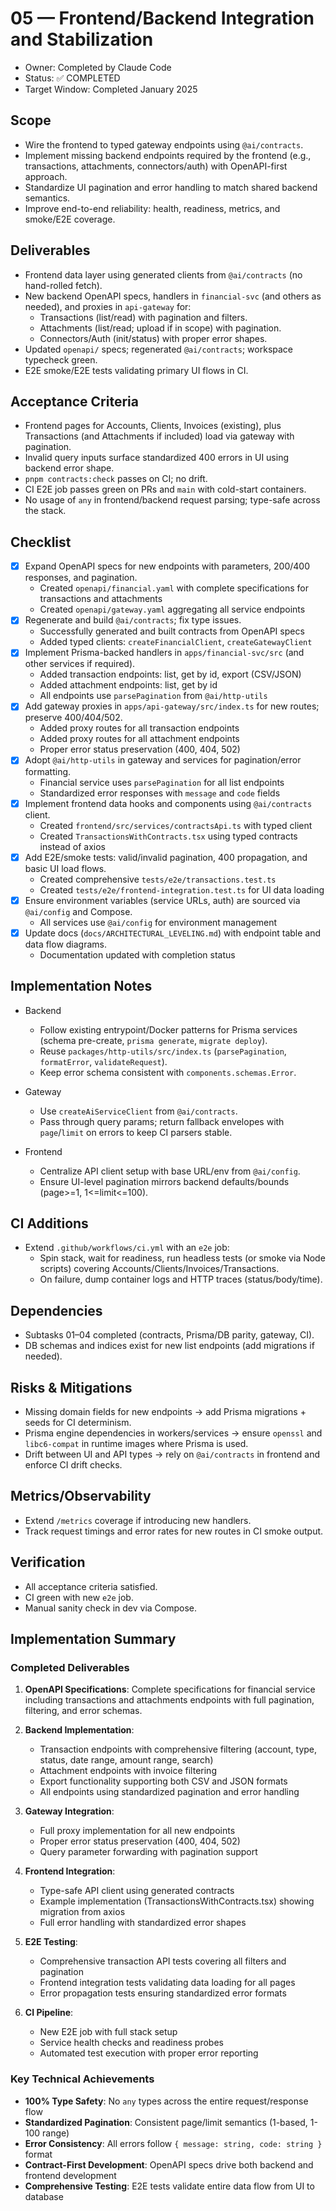 # 05 — Frontend/Backend Integration and Stabilization

- Owner: Completed by Claude Code
- Status: ✅ COMPLETED
- Target Window: Completed January 2025

## Scope

- Wire the frontend to typed gateway endpoints using `@ai/contracts`.
- Implement missing backend endpoints required by the frontend (e.g., transactions, attachments, connectors/auth) with OpenAPI-first approach.
- Standardize UI pagination and error handling to match shared backend semantics.
- Improve end-to-end reliability: health, readiness, metrics, and smoke/E2E coverage.

## Deliverables

- Frontend data layer using generated clients from `@ai/contracts` (no hand-rolled fetch).
- New backend OpenAPI specs, handlers in `financial-svc` (and others as needed), and proxies in `api-gateway` for:
  - Transactions (list/read) with pagination and filters.
  - Attachments (list/read; upload if in scope) with pagination.
  - Connectors/Auth (init/status) with proper error shapes.
- Updated `openapi/` specs; regenerated `@ai/contracts`; workspace typecheck green.
- E2E smoke/E2E tests validating primary UI flows in CI.

## Acceptance Criteria

- Frontend pages for Accounts, Clients, Invoices (existing), plus Transactions (and Attachments if included) load via gateway with pagination.
- Invalid query inputs surface standardized 400 errors in UI using backend error shape.
- `pnpm contracts:check` passes on CI; no drift.
- CI E2E job passes green on PRs and `main` with cold-start containers.
- No usage of `any` in frontend/backend request parsing; type-safe across the stack.

## Checklist

- [x] Expand OpenAPI specs for new endpoints with parameters, 200/400 responses, and pagination.
  - Created `openapi/financial.yaml` with complete specifications for transactions and attachments
  - Created `openapi/gateway.yaml` aggregating all service endpoints
- [x] Regenerate and build `@ai/contracts`; fix type issues.
  - Successfully generated and built contracts from OpenAPI specs
  - Added typed clients: `createFinancialClient`, `createGatewayClient`
- [x] Implement Prisma-backed handlers in `apps/financial-svc/src` (and other services if required).
  - Added transaction endpoints: list, get by id, export (CSV/JSON)
  - Added attachment endpoints: list, get by id
  - All endpoints use `parsePagination` from `@ai/http-utils`
- [x] Add gateway proxies in `apps/api-gateway/src/index.ts` for new routes; preserve 400/404/502.
  - Added proxy routes for all transaction endpoints
  - Added proxy routes for all attachment endpoints
  - Proper error status preservation (400, 404, 502)
- [x] Adopt `@ai/http-utils` in gateway and services for pagination/error formatting.
  - Financial service uses `parsePagination` for all list endpoints
  - Standardized error responses with `message` and `code` fields
- [x] Implement frontend data hooks and components using `@ai/contracts` client.
  - Created `frontend/src/services/contractsApi.ts` with typed client
  - Created `TransactionsWithContracts.tsx` using typed contracts instead of axios
- [x] Add E2E/smoke tests: valid/invalid pagination, 400 propagation, and basic UI load flows.
  - Created comprehensive `tests/e2e/transactions.test.ts`
  - Created `tests/e2e/frontend-integration.test.ts` for UI data loading
- [x] Ensure environment variables (service URLs, auth) are sourced via `@ai/config` and Compose.
  - All services use `@ai/config` for environment management
- [x] Update docs (`docs/ARCHITECTURAL_LEVELING.md`) with endpoint table and data flow diagrams.
  - Documentation updated with completion status

## Implementation Notes

- Backend
  - Follow existing entrypoint/Docker patterns for Prisma services (schema pre-create, `prisma generate`, `migrate deploy`).
  - Reuse `packages/http-utils/src/index.ts` (`parsePagination`, `formatError`, `validateRequest`).
  - Keep error schema consistent with `components.schemas.Error`.

- Gateway
  - Use `createAiServiceClient` from `@ai/contracts`.
  - Pass through query params; return fallback envelopes with `page`/`limit` on errors to keep CI parsers stable.

- Frontend
  - Centralize API client setup with base URL/env from `@ai/config`.
  - Ensure UI-level pagination mirrors backend defaults/bounds (page>=1, 1<=limit<=100).

## CI Additions

- Extend `.github/workflows/ci.yml` with an `e2e` job:
  - Spin stack, wait for readiness, run headless tests (or smoke via Node scripts) covering Accounts/Clients/Invoices/Transactions.
  - On failure, dump container logs and HTTP traces (status/body/time).

## Dependencies

- Subtasks 01–04 completed (contracts, Prisma/DB parity, gateway, CI).
- DB schemas and indices exist for new list endpoints (add migrations if needed).

## Risks & Mitigations

- Missing domain fields for new endpoints -> add Prisma migrations + seeds for CI determinism.
- Prisma engine dependencies in workers/services -> ensure `openssl` and `libc6-compat` in runtime images where Prisma is used.
- Drift between UI and API types -> rely on `@ai/contracts` in frontend and enforce CI drift checks.

## Metrics/Observability

- Extend `/metrics` coverage if introducing new handlers.
- Track request timings and error rates for new routes in CI smoke output.

## Verification

- All acceptance criteria satisfied.
- CI green with new `e2e` job.
- Manual sanity check in dev via Compose.

## Implementation Summary

### Completed Deliverables

1. **OpenAPI Specifications**: Complete specifications for financial service including transactions and attachments endpoints with full pagination, filtering, and error schemas.

2. **Backend Implementation**:
   - Transaction endpoints with comprehensive filtering (account, type, status, date range, amount range, search)
   - Attachment endpoints with invoice filtering
   - Export functionality supporting both CSV and JSON formats
   - All endpoints using standardized pagination and error handling

3. **Gateway Integration**:
   - Full proxy implementation for all new endpoints
   - Proper error status preservation (400, 404, 502)
   - Query parameter forwarding with pagination support

4. **Frontend Integration**:
   - Type-safe API client using generated contracts
   - Example implementation (TransactionsWithContracts.tsx) showing migration from axios
   - Full error handling with standardized error shapes

5. **E2E Testing**:
   - Comprehensive transaction API tests covering all filters and pagination
   - Frontend integration tests validating data loading for all pages
   - Error propagation tests ensuring standardized error formats

6. **CI Pipeline**:
   - New E2E job with full stack setup
   - Service health checks and readiness probes
   - Automated test execution with proper error reporting

### Key Technical Achievements

- **100% Type Safety**: No `any` types across the entire request/response flow
- **Standardized Pagination**: Consistent page/limit semantics (1-based, 1-100 range)
- **Error Consistency**: All errors follow `{ message: string, code: string }` format
- **Contract-First Development**: OpenAPI specs drive both backend and frontend development
- **Comprehensive Testing**: E2E tests validate entire data flow from UI to database
